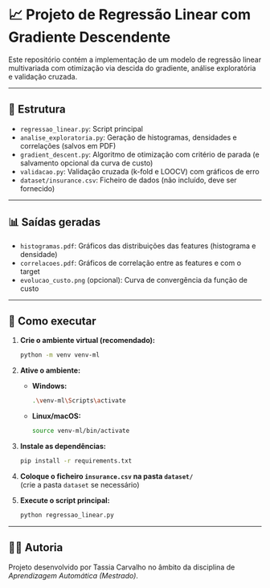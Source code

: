 # 📈 Projeto de Regressão Linear com Gradiente Descendente

Este repositório contém a implementação de um modelo de regressão linear multivariada com otimização via descida do gradiente, análise exploratória e validação cruzada.

---

## 📁 Estrutura

- `regressao_linear.py`: Script principal
- `analise_exploratoria.py`: Geração de histogramas, densidades e correlações (salvos em PDF)
- `gradient_descent.py`: Algoritmo de otimização com critério de parada (e salvamento opcional da curva de custo)
- `validacao.py`: Validação cruzada (k-fold e LOOCV) com gráficos de erro
- `dataset/insurance.csv`: Ficheiro de dados (não incluído, deve ser fornecido)

---

## 📊 Saídas geradas

- `histogramas.pdf`: Gráficos das distribuições das features (histograma e densidade)
- `correlacoes.pdf`: Gráficos de correlação entre as features e com o target
- `evolucao_custo.png` (opcional): Curva de convergência da função de custo

---

## 🚀 Como executar

1. **Crie o ambiente virtual (recomendado):**
   ```bash
   python -m venv venv-ml
   ```

2. **Ative o ambiente:**

   - **Windows:**
     ```bash
     .\venv-ml\Scripts\activate
     ```
   - **Linux/macOS:**
     ```bash
     source venv-ml/bin/activate
     ```

3. **Instale as dependências:**
   ```bash
   pip install -r requirements.txt
   ```

4. **Coloque o ficheiro `insurance.csv` na pasta `dataset/`**  
   (crie a pasta `dataset` se necessário)

5. **Execute o script principal:**
   ```bash
   python regressao_linear.py
   ```

---

## 👩‍💻 Autoria

Projeto desenvolvido por Tassia Carvalho no âmbito da disciplina de *Aprendizagem Automática (Mestrado)*.